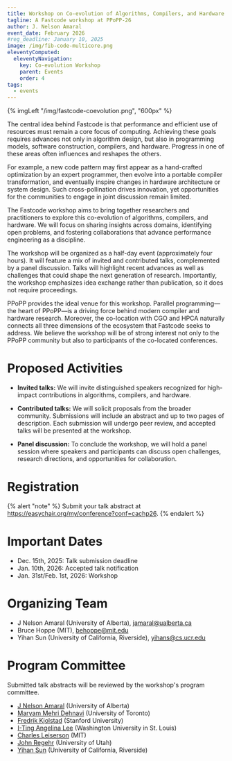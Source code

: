 ```yaml
---
title: Workshop on Co-evolution of Algorithms, Compilers, and Hardware for Performance
tagline: A Fastcode workshop at PPoPP-26
author: J. Nelson Amaral
event_date: February 2026
#reg_deadline: January 10, 2025
image: /img/fib-code-multicore.png
eleventyComputed:
  eleventyNavigation:
    key: Co-evolution Workshop
    parent: Events
    order: 4
tags:
  - events
---
```


{% imgLeft "/img/fastcode-coevolution.png", "600px" %}

The central idea behind Fastcode is that performance and efficient use of resources must remain a core focus of computing. Achieving these goals requires advances not only in algorithm design, but also in programming models, software construction, compilers, and hardware. Progress in one of these areas often influences and reshapes the others.  

For example, a new code pattern may first appear as a hand-crafted optimization by an expert programmer, then evolve into a portable compiler transformation, and eventually inspire changes in hardware architecture or system design. Such cross-pollination drives innovation, yet opportunities for the communities to engage in joint discussion remain limited.  

The Fastcode workshop aims to bring together researchers and practitioners to explore this co-evolution of algorithms, compilers, and hardware. We will focus on sharing insights across domains, identifying open problems, and fostering collaborations that advance performance engineering as a discipline.  

The workshop will be organized as a half-day event (approximately four hours). It will feature a mix of invited and contributed talks, complemented by a panel discussion. Talks will highlight recent advances as well as challenges that could shape the next generation of research. Importantly, the workshop emphasizes idea exchange rather than publication, so it does not require proceedings.  

PPoPP provides the ideal venue for this workshop. Parallel programming—the heart of PPoPP—is a driving force behind modern compiler and hardware research. Moreover, the co-location with CGO and HPCA naturally connects all three dimensions of the ecosystem that Fastcode seeks to address. We believe the workshop will be of strong interest not only to the PPoPP community but also to participants of the co-located conferences.  

# Proposed Activities

-   **Invited talks:** We will invite distinguished speakers recognized
    for high-impact contributions in algorithms, compilers, and
    hardware.

-   **Contributed talks:** We will solicit proposals from the broader
    community. Submissions will include an abstract and up to two pages
    of description. Each submission will undergo peer review, and
    accepted talks will be presented at the workshop.

-   **Panel discussion:** To conclude the workshop, we will hold a panel
    session where speakers and participants can discuss open challenges,
    research directions, and opportunities for collaboration.

# Registration

{% alert "note" %}
Submit your talk abstract at https://easychair.org/my/conference?conf=cachp26.
{% endalert %}

# Important Dates

-   Dec. 15th, 2025: Talk submission deadline
-   Jan. 10th, 2026: Accepted talk notification
-   Jan. 31st/Feb. 1st, 2026: Workshop

# Organizing Team

-   J Nelson Amaral (University of Alberta),
    [jamaral@ualberta.ca](jamaral@ualberta.ca)
-   Bruce Hoppe (MIT), [behoppe@mit.edu](behoppe@mit.edu)
-   Yihan Sun (University of California, Riverside),
    [yihans@cs.ucr.edu](yihans@cs.ucr.edu)

# Program Committee

Submitted talk abstracts will be reviewed by the workshop's program committee.

-   [J Nelson Amaral](https://webdocs.cs.ualberta.ca/~amaral/) (University of Alberta)
-   [Maryam Mehri Dehnavi](https://www.cs.toronto.edu/~mmehride/) (University of Toronto)
-   [Fredrik Kjolstad](https://fredrikbk.com/) (Stanford University)
-   [I-Ting Angelina Lee](https://www.cse.wustl.edu/~angelee/home_page/) (Washington University in St. Louis)
-   [Charles Leiserson](https://people.csail.mit.edu/cel/) (MIT)
-   [John Regehr](https://users.cs.utah.edu/~regehr/) (University of Utah)
-   [Yihan Sun](https://www.cs.ucr.edu/~yihans/) (University of California, Riverside)
